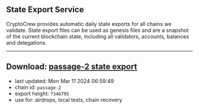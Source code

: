 ## State Export Service
CryptoCrew provides automatic daily state exports for all chains we validate. State export files can be used as genesis files and are a snapshot of the current blockchain state, including all validators, accounts, balances and delegations.

---
**Download: [passage-2 state export](https://dl-eu2.ccvalidators.com/SERVICE/passage/passage-2_export_7346795.json)**
---

- last updated: Mon Mar 11 2024 06:59:49
- chain id: `passage-2`
- export height: `7346795`
- use for: airdrops, local tests, chain recovery
